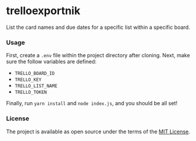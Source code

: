 # trelloexportnik

List the card names and due dates for a specific list within a specific
board.

### Usage

First, create a `.env` file within the project directory after cloning.
Next, make sure the follow variables are defined:

- `TRELLO_BOARD_ID`
- `TRELLO_KEY`
- `TRELLO_LIST_NAME`
- `TRELLO_TOKEN`

Finally, run `yarn install` and `node index.js`, and you should be all
set!

### License

The project is available as open source under the terms of the [MIT License](https://opensource.org/licenses/MIT).
